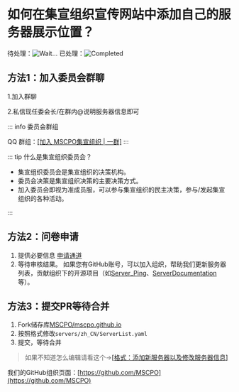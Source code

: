 # 如何在集宣组织宣传网站中添加自己的服务器展示位置？

待处理：![Wait...](https://img.shields.io/github/issues/MSCPO/mscpo.github.io.svg)    已处理：![Completed](https://img.shields.io/github/issues-closed/MSCPO/mscpo.github.io.svg)

## 方法1：加入委员会群聊

1.加入群聊

2.私信现任委会长/在群内@说明服务器信息即可  

::: info 委员会群组

QQ 群组：[[加入 MSCPO集宣组织 | 一群]](https://qm.qq.com/cgi-bin/qm/qr?k=gWjlcHAM-9cSgtQC1B-gkMpzdW250uDv&jump_from=webapi&authKey=1ce3eEvCnXY71xkoPTH7/zOBqkuaJD6H/XlY/Mz5kDxycvwnpDdQRtM03+WPsLMh)
:::

::: tip 什么是集宣组织委员会？

- 集宣组织委员会是集宣组织的决策机构。
- 委员会决策是集宣组织决策的主要决策方式。
- 加入委员会即视为准成员服，可以参与集宣组织的民主决策，参与/发起集宣组织的各种活动。

:::

## 方法2：问卷申请

1. 提供必要信息
  [申请通道](https://github.com/MSCPO/mscpo.github.io/issues/new/choose)
2. 等待审核结果。
  如果您有GitHub账号，可以加入组织，帮助我们更新服务器列表，贡献组织下的开源项目（如[Server_Ping](https://github.com/MSCPO/Server_Ping)、[ServerDocumentation](https://github.com/MSCPO/ServerDocumentation)等）。

## 方法3：提交PR等待合并

1. Fork储存库[MSCPO/mscpo.github.io](https://github.com/MSCPO/mscpo.github.io/fork)
2. 按照格式修改`servers/zh_CN/ServerList.yaml`
3. 提交，等待合并

>如果不知道怎么编辑请看这个->[[格式：添加新服务器以及修改服务器信息]](./format/index)

我们的GitHub组织页面：[https://github.com/MSCPO](https://github.com/MSCPO)
